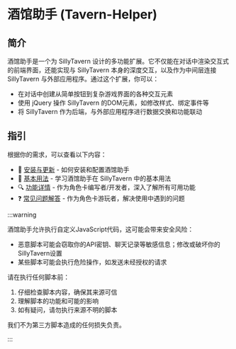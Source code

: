 # 酒馆助手 (Tavern-Helper)

## 简介

酒馆助手是一个为 SillyTavern 设计的多功能扩展。它不仅能在对话中渲染交互式的前端界面，还能实现与 SillyTavern 本身的深度交互，以及作为中间层连接 SillyTavern 与外部应用程序。通过这个扩展，你可以：

- 在对话中创建从简单按钮到复杂游戏界面的各种交互元素
- 使用 jQuery 操作 SillyTavern 的DOM元素，如修改样式、绑定事件等
- 将 SillyTavern 作为后端，与外部应用程序进行数据交换和功能联动

## 指引

根据你的需求，可以查看以下内容：

- 💾 [安装与更新](./安装与更新) - 如何安装和配置酒馆助手
- 📖 [基本用法](../基本用法/渲染器) - 学习酒馆助手在 SillyTavern 中的基本用法
- 🔍 [功能详情](../功能详情/触发快速回复命令) - 作为角色卡编写者/开发者，深入了解所有可用功能
- ❓ [常见问题解答](./常见问题/安装与更新问题) - 作为角色卡游玩者，解决使用中遇到的问题


:::warning

酒馆助手允许执行自定义JavaScript代码，这可能会带来安全风险：
- 恶意脚本可能会窃取你的API密钥、聊天记录等敏感信息；修改或破坏你的SillyTavern设置
- 某些脚本可能会执行危险操作，如发送未经授权的请求

请在执行任何脚本前：
1. 仔细检查脚本内容，确保其来源可信
2. 理解脚本的功能和可能的影响
3. 如有疑问，请勿执行来源不明的脚本

我们不为第三方脚本造成的任何损失负责。

:::
